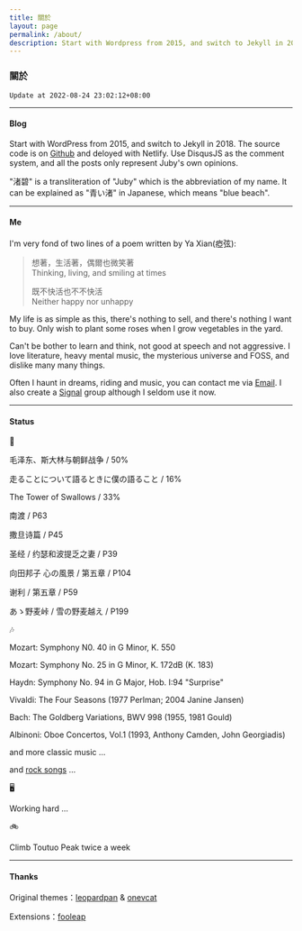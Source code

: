 ```yaml
---
title: 關於
layout: page 
permalink: /about/
description: Start with Wordpress from 2015, and switch to Jekyll in 2018. Source code is on Github and deloyed with Netlify. Use DisqusJS as comment system, and all the posts only represent Juby's own views.
---
```


### 關於

`Update at 2022-08-24 23:02:12+08:00`

------------------

#### Blog

Start with WordPress from 2015, and switch to Jekyll in 2018. The source code is on [Github](https://github.com/jubyshu/nagisaao) and deloyed with Netlify. Use DisqusJS as the comment system, and all the posts only represent Juby's own opinions.

"渚碧" is a transliteration of "Juby" which is the abbreviation of my name. It can be explained as "青い渚" in Japanese, which means "blue beach".

-------------------

#### Me

I'm very fond of two lines of a poem written by Ya Xian(瘂弦):

> 想著，生活著，偶爾也微笑著  
> Thinking, living, and smiling at times
> 
> 既不快活也不不快活  
> Neither happy nor unhappy

My life is as simple as this, there's nothing to sell, and there's nothing I want to buy. Only wish to plant some roses when I grow vegetables in the yard.

Can't be bother to learn and think, not good at speech and not aggressive. I love literature, heavy mental music, the mysterious universe and FOSS, and dislike many many things.

Often I haunt in dreams, riding and music, you can contact me via [Email](mailto:hbt5aggwr@relay.firefox.com). I also create a [Signal](https://bit.ly/3rMIP6f) group although I seldom use it now.

-------------------

#### Status

📖

毛泽东、斯大林与朝鲜战争 / 50%

走ることについて語るときに僕の語ること / 16%

The Tower of Swallows / 33%

南渡 / P63

撒旦诗篇 / P45

圣经 / 约瑟和波提乏之妻 / P39

向田邦子 心の風景 / 第五章 / P104

谢利 / 第五章 / P59

あゝ野麦峠 / 雪の野麦越え / P199

🎶

Mozart: Symphony N0. 40 in G Minor, K. 550

Mozart: Symphony No. 25 in G Minor, K. 172dB (K. 183)

Haydn: Symphony No. 94 in G Major, Hob. I:94 "Surprise"

Vivaldi: The Four Seasons (1977 Perlman; 2004 Janine Jansen)

Bach: The Goldberg Variations, BWV 998 (1955, 1981 Gould)

Albinoni: Oboe Concertos, Vol.1 (1993, Anthony Camden, John Georgiadis)

and more classic music ...

and [rock songs](https://open.spotify.com/playlist/0N78QnMKsDTYcjqdhigqvt) ...

🖥️

Working hard ...

🚲

Climb Toutuo Peak twice a week

-------------------

#### Thanks

Original themes：[leopardpan](https://github.com/leopardpan/leopardpan.github.io/) & [onevcat](https://github.com/onevcat/vno-jekyll)

Extensions：[fooleap](https://blog.fooleap.org/)